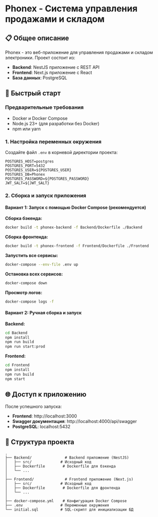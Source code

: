 # Phonex - Система управления продажами и складом

## 📋 Общее описание

Phonex - это веб-приложение для управления продажами и складом электроники. Проект состоит из:
- **Backend**: NestJS приложение с REST API
- **Frontend**: Next.js приложение с React
- **База данных**: PostgreSQL

## 🚀 Быстрый старт

### Предварительные требования

- Docker и Docker Compose
- Node.js 23+ (для разработки без Docker)
- npm или yarn

### 1. Настройка переменных окружения

Создайте файл `.env` в корневой директории проекта:

```env
POSTGRES_HOST=postgres
POSTGRES_PORT=5432
POSTGRES_USER=${POSTGRES_USER}
POSTGRES_DB=Phonex
POSTGRES_PASSWORD=${POSTGRES_PASSWORD}
JWT_SALT=${JWT_SALT}
```

### 2. Сборка и запуск приложения

#### Вариант 1: Запуск с помощью Docker Compose (рекомендуется)

**Сборка бэкенда:**
```bash
docker build -t phonex-backend -f Backend/Dockerfile ./Backend
```

**Сборка фронтенда:**
```bash
docker build -t phonex-frontend -f Frontend/Dockerfile ./Frontend
```

**Запустить все сервисы:**
```bash
docker-compose --env-file .env up
```

**Остановка всех сервисов:**
```bash
docker-compose down
```

**Просмотр логов:**
```bash
docker-compose logs -f
```

#### Вариант 2: Ручная сборка и запуск

**Backend:**

```bash
cd Backend
npm install
npm run build
npm run start:prod
```

**Frontend:**

```bash
cd Frontend
npm install
npm run build
npm start
```

## 🌐 Доступ к приложению

После успешного запуска:
- **Frontend**: http://localhost:3000
- **Swagger документация**: http://localhost:4000/api/swagger
- **PostgreSQL**: localhost:5432

## 📁 Структура проекта

```
.
├── Backend/               # Backend приложение (NestJS)
│   ├── src/             # Исходный код
│   ├── Dockerfile        # Dockerfile для бэкенда
│   └── ...
│
├── Frontend/              # Frontend приложение (Next.js)
│   ├── src/             # Исходный код
│   ├── Dockerfile        # Dockerfile для фронтенда
│   └── ...
│
├── docker-compose.yml    # Конфигурация Docker Compose
├── .env                 # Переменные окружения
└── initial.sql          # SQL-скрипт для инициализации БД
```
